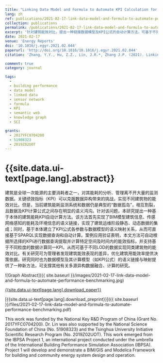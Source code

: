 ```yaml
---
title: "Linking Data Model and Formula to Automate KPI Calculation for Building Performance Benchmarking"
lang: zh
ref: publications/2021-02-17-link-data-model-and-formula-to-automate-performance-benchmarking
collection: publications
permalink: /publications/2021-02-17-link-data-model-and-formula-to-automate-performance-benchmarking
excerpt: '针对建筑能效对比，提出一种链接数据模型及KPI公式的自动计算方法，可基于不同粒度的数据对比同类建筑的能效'
date: 2021-02-17
venue: 'Energy Reports'
doi: '10.1016/j.egyr.2021.02.044'
paperurl: 'http://doi.org/10.​1016/​10.1016/j.egyr.2021.02.044'
citation: 'Zhang, Y.Y., Hu, Z.Z., Lin, J.R.*, Zhang J.P. (2021). Linking Data Model and Formula to Automate KPI Calculation for Building Performance Benchmarking. <i>Energy Reports</i>, 7, 1326-1337. doi: 10.1016/j.egyr.2021.02.044'

comment: true
category: journal

tags: 
  - 
  - building performance
  - data model
  - linked data
  - sensor network
  - formula
  - KP1
  - semantic web
  - knowledge graph
  - SCI

grants:
  - 2017YFC0704200
  - 51908323
  - 2019Z02UOT
---
```



{{site.data.ui-text[page.lang].abstract}}
====

建筑是全球一次能源的主要消耗者之一，对其能耗的分析、管理离不开大量的监测数据。关键绩效指标（KPI）可以克服数据异构带来的挑战，实现不同建筑物的能效对比。但是，当前建筑能耗监测系统和数据仍是典型的“数据孤岛”，相互割裂，且数据及KPI计算公式之间存在明显的语义鸿沟。针对该问题，本研究提出一种基于本体的建筑能耗KPI自动计算方法。该方法首先实现了BIM模型建筑信息、传感网络感知的能耗及环境信息的语义链接，实现了建筑运维阶段静态、动态数据的集成；同时，基于本体建立了KPI公式各参数与数据模型的语义映射关系，从而可直接基于SPARQL实现数据查询和自动计算。案例应用验证表明，本文方法可自动根据所选择的KPI进行数据查询提取并计算特定空间及时间内的能效指标，并支持基于不同粒度的数据计算同一KPI，从而可基于不同LOD的数据实现同类建筑物的能效对比。有关研究可为管理者发现建筑能效表现的差异，优化建筑用能效率提供决策依据。研究同时也为数据模型及其计算模型（如KPI公式）的语义链接与映射提供了一种新方法，可支撑其他有关多源异构数据融合、计算的研究。

![Graph Abstract]({{ site.baseurl }}/images/2021-02-17-link-data-model-and-formula-to-automate-performance-benchmarking.jpg)

[{{site.data.ui-text[page.lang].download_paper}}]({{page.paperurl}})

[{{site.data.ui-text[page.lang].download_preprint}}]({{ site.baseurl }}/files/2021-02-17-link-data-model-and-formula-to-automate-performance-benchmarking.pdf)

This work was funded by the National Key R&D Program of China (Grant No. 2017YFC0704200). Dr. Lin was also supported by the National Science Foundation of China (No. 51908323) and the Tsinghua University Initiative Scientific Research Program (No. 2019Z02UOT).
This work emerged from the IBPSA Project 1, an international project conducted under the umbrella of the International Building Performance Simulation Association (IBPSA). Project 1 will develop and demonstrate a BIM/GIS and Modelica Framework for building and community energy system design and operation.



